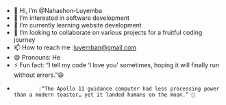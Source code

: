 - 👋 Hi, I’m @Nahashon-Luyemba
- 👀 I’m interested in software development
- 🌱 I’m currently learning website development
- 💞️ I’m looking to collaborate on various projects for a fruitful coding journey
- 📫 How to reach me :luyemban@gmail.com
- 😄 Pronouns: He
- ⚡ Fun fact: “I tell my code ‘I love you’ sometimes, hoping it will finally run without errors.”😆
-             :“The Apollo 11 guidance computer had less processing power than a modern toaster… yet it landed humans on the moon.” 🚀

<!---
Nahashon-Luyemba/Nahashon-Luyemba is a ✨ special ✨ repository because its `README.md` (this file) appears on your GitHub profile.
You can click the Preview link to take a look at your changes.
--->
